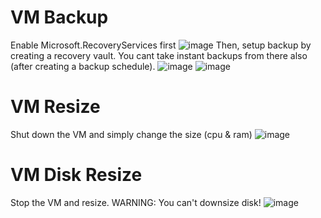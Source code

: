 # VM Backup
Enable Microsoft.RecoveryServices first
![image](https://github.com/mhxnahid/trickery/assets/45322767/3fd9d402-d2c3-44b1-b984-4313eda34dbf)
Then, setup backup by creating a recovery vault. You cant take instant backups from there also (after creating a backup schedule).
![image](https://github.com/mhxnahid/trickery/assets/45322767/4f24b069-a38f-483d-aadb-e59ddc46d348)
![image](https://github.com/mhxnahid/trickery/assets/45322767/71a887a6-c4c0-499e-af4e-04ade6fb2c73)

# VM Resize
Shut down the VM and simply change the size (cpu & ram)
![image](https://github.com/mhxnahid/trickery/assets/45322767/f23d9ff1-2086-41cd-8bb8-cf8d0218b5a3)

# VM Disk Resize
Stop the VM and resize. WARNING: You can't downsize disk!
![image](https://github.com/mhxnahid/trickery/assets/45322767/abe56a16-5199-4217-8190-d2537791f739)

